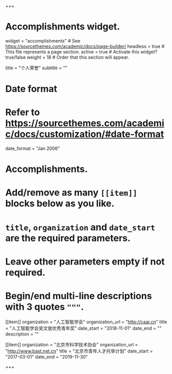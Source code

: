 +++
# Accomplishments widget.
widget = "accomplishments"  # See https://sourcethemes.com/academic/docs/page-builder/
headless = true  # This file represents a page section.
active = true  # Activate this widget? true/false
weight = 18  # Order that this section will appear.

title = "个人荣誉"
subtitle = ""

# Date format
#   Refer to https://sourcethemes.com/academic/docs/customization/#date-format
date_format = "Jan 2006"

# Accomplishments.
#   Add/remove as many `[[item]]` blocks below as you like.
#   `title`, `organization` and `date_start` are the required parameters.
#   Leave other parameters empty if not required.
#   Begin/end multi-line descriptions with 3 quotes `"""`.

[[item]]
  organization = "人工智能学会"
  organization_url = "http://caai.cn"
  title = "人工智能学会吴文俊优秀青年奖"
  date_start = "2018-11-01"
  date_end = ""
  description = ""

[[item]]
  organization = "北京市科学技术协会"
  organization_url = "http://www.bast.net.cn"
  title = "北京市青年人才托举计划"
  date_start = "2017-03-01"
  date_end = "2019-11-30"

+++
